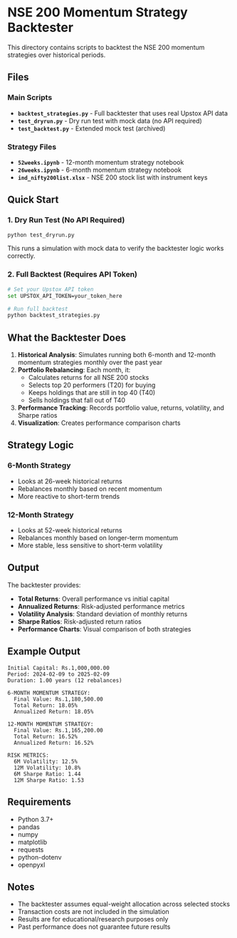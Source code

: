 # NSE 200 Momentum Strategy Backtester

This directory contains scripts to backtest the NSE 200 momentum strategies over historical periods.

## Files

### Main Scripts
- **`backtest_strategies.py`** - Full backtester that uses real Upstox API data
- **`test_dryrun.py`** - Dry run test with mock data (no API required)
- **`test_backtest.py`** - Extended mock test (archived)

### Strategy Files
- **`52weeks.ipynb`** - 12-month momentum strategy notebook
- **`26weeks.ipynb`** - 6-month momentum strategy notebook
- **`ind_nifty200list.xlsx`** - NSE 200 stock list with instrument keys

## Quick Start

### 1. Dry Run Test (No API Required)
```bash
python test_dryrun.py
```
This runs a simulation with mock data to verify the backtester logic works correctly.

### 2. Full Backtest (Requires API Token)
```bash
# Set your Upstox API token
set UPSTOX_API_TOKEN=your_token_here

# Run full backtest
python backtest_strategies.py
```

## What the Backtester Does

1. **Historical Analysis**: Simulates running both 6-month and 12-month momentum strategies monthly over the past year
2. **Portfolio Rebalancing**: Each month, it:
   - Calculates returns for all NSE 200 stocks
   - Selects top 20 performers (T20) for buying
   - Keeps holdings that are still in top 40 (T40) 
   - Sells holdings that fall out of T40
3. **Performance Tracking**: Records portfolio value, returns, volatility, and Sharpe ratios
4. **Visualization**: Creates performance comparison charts

## Strategy Logic

### 6-Month Strategy
- Looks at 26-week historical returns
- Rebalances monthly based on recent momentum
- More reactive to short-term trends

### 12-Month Strategy  
- Looks at 52-week historical returns
- Rebalances monthly based on longer-term momentum
- More stable, less sensitive to short-term volatility

## Output

The backtester provides:
- **Total Returns**: Overall performance vs initial capital
- **Annualized Returns**: Risk-adjusted performance metrics
- **Volatility Analysis**: Standard deviation of monthly returns
- **Sharpe Ratios**: Risk-adjusted return ratios
- **Performance Charts**: Visual comparison of both strategies

## Example Output

```
Initial Capital: Rs.1,000,000.00
Period: 2024-02-09 to 2025-02-09
Duration: 1.00 years (12 rebalances)

6-MONTH MOMENTUM STRATEGY:
  Final Value: Rs.1,180,500.00
  Total Return: 18.05%
  Annualized Return: 18.05%

12-MONTH MOMENTUM STRATEGY:
  Final Value: Rs.1,165,200.00
  Total Return: 16.52%
  Annualized Return: 16.52%

RISK METRICS:
  6M Volatility: 12.5%
  12M Volatility: 10.8%
  6M Sharpe Ratio: 1.44
  12M Sharpe Ratio: 1.53
```

## Requirements

- Python 3.7+
- pandas
- numpy
- matplotlib
- requests
- python-dotenv
- openpyxl

## Notes

- The backtester assumes equal-weight allocation across selected stocks
- Transaction costs are not included in the simulation  
- Results are for educational/research purposes only
- Past performance does not guarantee future results